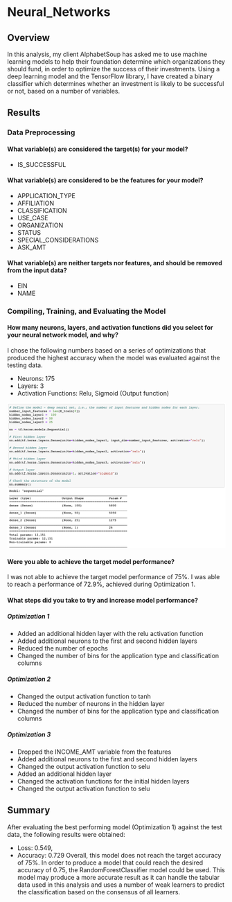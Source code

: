 # Neural_Networks
## Overview
In this analysis, my client AlphabetSoup has asked me to use machine learning models to help their foundation determine which organizations they should fund, in order to optimize the success of their investments. Using a deep learning model and the TensorFlow library, I have created a binary classifier which determines whether an investment is likely to be successful or not, based on a number of variables. 
## Results
### Data Preprocessing
#### What variable(s) are considered the target(s) for your model?
- IS_SUCCESSFUL

#### What variable(s) are considered to be the features for your model?
- APPLICATION_TYPE
- AFFILIATION
- CLASSIFICATION
- USE_CASE
- ORGANIZATION
- STATUS
- SPECIAL_CONSIDERATIONS
- ASK_AMT

#### What variable(s) are neither targets nor features, and should be removed from the input data?
- EIN
- NAME

### Compiling, Training, and Evaluating the Model
#### How many neurons, layers, and activation functions did you select for your neural network model, and why?
I chose the following numbers based on a series of optimizations that produced the highest accuracy when the model was evaluated against the testing data.

- Neurons: 175
- Layers: 3
- Activation Functions: Relu, Sigmoid (Output function)

![Optimization1](https://github.com/luke-c-newell/Neural_Network_Charity_Analysis/blob/main/images/Optimization1.png "Optimization1.png")

#### Were you able to achieve the target model performance?
I was not able to achieve the target model performance of 75%. I was able to reach a performance of 72.9%, achieved during Optimization 1.

#### What steps did you take to try and increase model performance?
##### Optimization 1
- Added an additional hidden layer with the relu activation function
- Added additional neurons to the first and second hidden layers
- Reduced the number of epochs
- Changed the number of bins for the application type and classification columns

##### Optimization 2
- Changed the output activation function to tanh
- Reduced the number of neurons in the hidden layer
- Changed the number of bins for the application type and classification columns

##### Optimization 3
- Dropped the INCOME_AMT variable from the features
- Added additional neurons to the first and second hidden layers
- Changed the output activation function to selu
- Added an additional hidden layer
- Changed the activation functions for the initial hidden layers
- Changed the output activation function to selu

## Summary
After evaluating the best performing model (Optimization 1) against the test data, the following results were obtained: 
- Loss: 0.549, 
- Accuracy: 0.729
Overall, this model does not reach the target accuracy of 75%. In order to produce a model that could reach the desired accuracy of 0.75, the RandomForestClassifier model could be used. This model may produce a more accurate result as it can handle the tabular data used in this analysis and uses a number of weak learners to predict the classification based on the consensus of all learners.

